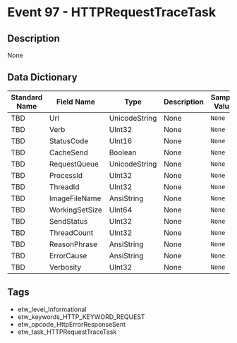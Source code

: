 # Event 97 - HTTPRequestTraceTask

## Description
None

## Data Dictionary
|Standard Name|Field Name|Type|Description|Sample Value|
|---|---|---|---|---|
|TBD|Url|UnicodeString|None|`None`|
|TBD|Verb|UInt32|None|`None`|
|TBD|StatusCode|UInt16|None|`None`|
|TBD|CacheSend|Boolean|None|`None`|
|TBD|RequestQueue|UnicodeString|None|`None`|
|TBD|ProcessId|UInt32|None|`None`|
|TBD|ThreadId|UInt32|None|`None`|
|TBD|ImageFileName|AnsiString|None|`None`|
|TBD|WorkingSetSize|UInt64|None|`None`|
|TBD|SendStatus|UInt32|None|`None`|
|TBD|ThreadCount|UInt32|None|`None`|
|TBD|ReasonPhrase|AnsiString|None|`None`|
|TBD|ErrorCause|AnsiString|None|`None`|
|TBD|Verbosity|UInt32|None|`None`|

## Tags
* etw_level_Informational
* etw_keywords_HTTP_KEYWORD_REQUEST
* etw_opcode_HttpErrorResponseSent
* etw_task_HTTPRequestTraceTask